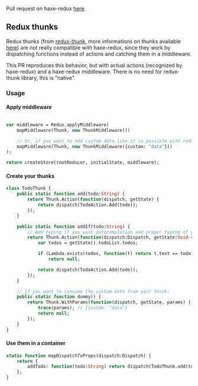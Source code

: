Pull request on haxe-redux [here](https://github.com/elsassph/haxe-redux/pull/6).

## Redux thunks

Redux thunks (from [redux-thunk](https://github.com/gaearon/redux-thunk), more informations on thunks available [here](https://stackoverflow.com/questions/35411423/how-to-dispatch-a-redux-action-with-a-timeout/35415559#35415559)) are not really compatible with haxe-redux, since they work by dispatching functions instead of actions and catching them in a middleware.

This PR reproduces this behavior, but with actual actions (recognized by haxe-redux) and a haxe-redux middleware. There is no need for redux-thunk library, this is "native".

### Usage

#### Apply middleware

```haxe

var middleware = Redux.applyMiddleware(
	mapMiddleware(Thunk, new ThunkMiddleware())

	// Or, if you want to add custom data like it is possible with redux-thunk:
	mapMiddleware(Thunk, new ThunkMiddleware({custom: "data"}))
);

return createStore(rootReducer, initialState, middleware);
```

#### Create your thunks

```haxe
class TodoThunk {
	public static function add(todo:String) {
		return Thunk.Action(function(dispatch, getState) {
			return dispatch(TodoAction.Add(todo));
		});
	}

	public static function addIf(todo:String) {
		// Add typing if you want autocompletion and proper typing of your state
		return Thunk.Action(function(dispatch:Dispatch, getState:Void->ApplicationState) {
			var todos = getState().todoList.todos;

			if (Lambda.exists(todos, function(t) return t.text == todo))
				return null;

			return dispatch(TodoAction.Add(todo));
		});
	}

	// If you want to consume the custom data from your thunk:
	public static function dummy() {
		return Thunk.WithParams(function(dispatch, getState, params) {
			trace(params); // {custom: "data"}
			return null;
		});
	}
}
```

#### Use them in a container

```haxe
static function mapDispatchToProps(dispatch:Dispatch) {
	return {
		addTodo: function(todo:String) return dispatch(TodoThunk.add(todo))
	};
}
```
